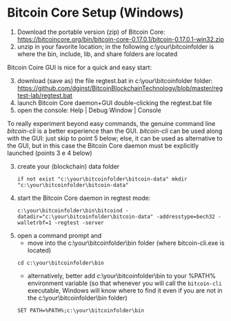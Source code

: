 # Bitcoin Core Setup (Windows)

1. Download the portable version (zip) of Bitcoin Core:  
   <https://bitcoincore.org/bin/bitcoin-core-0.17.0.1/bitcoin-0.17.0.1-win32.zip>
2. unzip in your favorite location; in the following c:\your\bitcoinfolder is where the bin, include, lib, and share folders are located

Bitcoin Coire GUI is nice for a quick and easy start:

3. download (save as) the file regtest.bat in c:\your\bitcoinfolder folder:  
   <https://github.com/dginst/BitcoinBlockchainTechnology/blob/master/regtest-lab/regtest.bat>
4. launch Bitcoin Core daemon+GUI double-clicking the regtest.bat file
5. open the console: Help | Debug Window | Console

To really experiment beyond easy commands, the genuine command line _bitcoin-cli_ is a better experience than the GUI. _bitcoin-cli_ can be used along with the GUI: just skip to point 5 below; else, it can be used as alternative to the GUI, but in this case the Bitcoin Core daemon must be explicitly launched (points 3 e 4 below)

3. create your (blockchain) data folder
   ```
   if not exist "c:\your\bitcoinfolder\bitcoin-data" mkdir "c:\your\bitcoinfolder\bitcoin-data"
   ```
4. start the Bitcoin Core daemon in regtest mode:
   ```
   c:\your\bitcoinfolder\bin\bitcoind -datadir="c:\your\bitcoinfolder\bitcoin-data" -addresstype=bech32 -walletrbf=1 -regtest -server
   ```
5. open a command prompt and
    - move into the c:\your\bitcoinfolder\bin folder (where bitcoin-cli.exe is located)
    ```
    cd c:\your\bitcoinfolder\bin
    ```
    - alternatively, better add c:\your\bitcoinfolder\bin to your %PATH% environment variable (so that whenever you will call the `bitcoin-cli` executable, Windows will know where to find it even if you are not in the c:\your\bitcoinfolder\bin folder)
    ```
    SET PATH=%PATH%;c:\your\bitcoinfolder\bin
    ```
